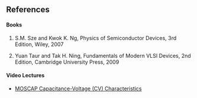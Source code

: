## References
#### Books
1) S.M. Sze and Kwok K. Ng, Physics of Semiconductor Devices, 3rd Edition, Wiley, 2007

2) Yuan Taur and Tak H. Ning, Fundamentals of Modern VLSI Devices, 2nd Edition, Cambridge University Press, 2009

#### Video Lectures
- [MOSCAP Capacitance-Voltage (CV) Characteristics](https://www.youtube.com/watch?v=emrtz-sC9Pc)

